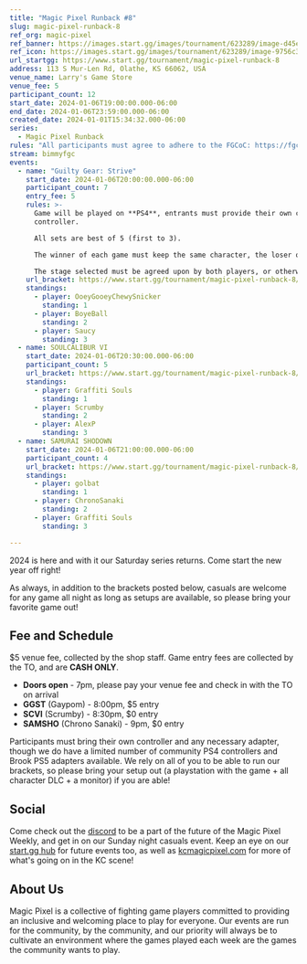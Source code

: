 ```yaml
---
title: "Magic Pixel Runback #8"
slug: magic-pixel-runback-8
ref_org: magic-pixel
ref_banner: https://images.start.gg/images/tournament/623289/image-d45e144f9ab3489b84c560bbc7838577.png?ehk=9Y1i5MiEIuuchtYVGdjSwlEtcTu1fJYtn%2BySuA61h5w%3D&ehkOptimized=gUuB1Kw6yZI1MpQQOHpatC8mdM9k%2BemgKJ87IL%2Boc%2Fg%3D
ref_icon: https://images.start.gg/images/tournament/623289/image-9756c38f4cf53ad11afcc0580d3a1b3e.png?ehk=StgA9vUPzu9gOfVnC%2F%2F359JZ9hyPoADPm0DLMRy9Tbo%3D&ehkOptimized=pFc5vw3K1QJv4sdSQpl1Lpi0vx09u50gjbZ1dgjGseg%3D
url_startgg: https://www.start.gg/tournament/magic-pixel-runback-8
address: 113 S Mur-Len Rd, Olathe, KS 66062, USA
venue_name: Larry's Game Store
venue_fee: 5
participant_count: 12
start_date: 2024-01-06T19:00:00.000-06:00
end_date: 2024-01-06T23:59:00.000-06:00
created_date: 2024-01-01T15:34:32.000-06:00
series:
  - Magic Pixel Runback
rules: "All participants must agree to adhere to the FGCoC: https://fgcoc.com/"
stream: bimmyfgc
events:
  - name: "Guilty Gear: Strive"
    start_date: 2024-01-06T20:00:00.000-06:00
    participant_count: 7
    entry_fee: 5
    rules: >-
      Game will be played on **PS4**, entrants must provide their own compatible
      controller.  

      All sets are best of 5 (first to 3).  

      The winner of each game must keep the same character, the loser of that game may switch characters.  

      The stage selected must be agreed upon by both players, or otherwise selected at random.
    url_bracket: https://www.start.gg/tournament/magic-pixel-runback-8/events/strive/brackets/1545304/2321749
    standings:
      - player: OoeyGooeyChewySnicker
        standing: 1
      - player: BoyeBall
        standing: 2
      - player: Saucy
        standing: 3
  - name: SOULCALIBUR VI
    start_date: 2024-01-06T20:30:00.000-06:00
    participant_count: 5
    url_bracket: https://www.start.gg/tournament/magic-pixel-runback-8/events/scvi-double-elimination/brackets/1545306/2321751
    standings:
      - player: Graffiti Souls
        standing: 1
      - player: Scrumby
        standing: 2
      - player: AlexP
        standing: 3
  - name: SAMURAI SHODOWN
    start_date: 2024-01-06T21:00:00.000-06:00
    participant_count: 4
    url_bracket: https://www.start.gg/tournament/magic-pixel-runback-8/events/samurai-shodown/brackets/1545313/2321758
    standings:
      - player: golbat
        standing: 1
      - player: ChronoSanaki
        standing: 2
      - player: Graffiti Souls
        standing: 3

---
```


2024 is here and with it our Saturday series returns. Come start the new year off right!

As always, in addition to the brackets posted below, casuals are welcome for any game all night as long as setups are available, so please bring your favorite game out! 

## Fee and Schedule
$5 venue fee, collected by the shop staff. Game entry fees are collected by the TO, and are **CASH ONLY**. 

- **Doors open** - 7pm, please pay your venue fee and check in with the TO on arrival
- **GGST** (Gaypom) - 8:00pm, $5 entry
- **SCVI** (Scrumby) - 8:30pm, $0 entry 
- **SAMSHO** (Chrono Sanaki) - 9pm, $0 entry

Participants must bring their own controller and any necessary adapter, though we do have a limited number of community PS4 controllers and Brook PS5 adapters available. We rely on all of you to be able to run our brackets, so please bring your setup out (a playstation with the game + all character DLC + a monitor) if you are able!  

## Social
Come check out the [discord](https://discord.gg/jkmn6CVrrQ) to be a part of the future of the Magic Pixel Weekly, and get in on our Sunday night casuals event. Keep an eye on our [start.gg hub](https://www.start.gg/hub/magic-pixel) for future events too, as well as [kcmagicpixel.com](https://kcmagicpixel.com) for more of what's going on in the KC scene!

## About Us

Magic Pixel is a collective of fighting game players committed to providing an inclusive and welcoming place to play for everyone. Our events are run for the community, by the community, and our priority will always be to cultivate an environment where the games played each week are the games the community wants to play.
  